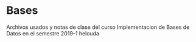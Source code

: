 # Bases
Archivos usados y notas de clase del curso Implementacion de Bases de Datos en el semestre 2019-1
helouda
